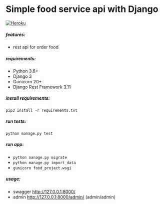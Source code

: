 Simple food service api with Django
==================  
[![Heroku](https://heroku-badge.herokuapp.com/?app=foods-service&style=flat)](https://foods-service.herokuapp.com)

##### features:
* rest api for order food

##### requirements:
 - Python 3.6+
 - Django 3
 - Gunicorn 20+
 - Django Rest Framework 3.11

##### install requirements:
`pip3 install -r requirements.txt`

##### run tests:
`python manage.py test`

##### run app:
 - `python manage.py migrate`
 - `python manage.py import_data`
 - `gunicorn food_project.wsgi`

##### usage:
 - swagger http://127.0.0.1:8000/
 - admin http://127.0.0.1:8000/admin/ (admin/admin)
